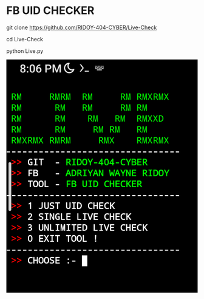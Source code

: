 # FB UID CHECKER


git clone https://github.com/RIDOY-404-CYBER/Live-Check

cd Live-Check

python Live.py

![20200808_160757](https://raw.githubusercontent.com/RIDOY-404-CYBER/Live-Check/main/Screenshot_2024-06-19-20-06-51-505_com.termux.png)
